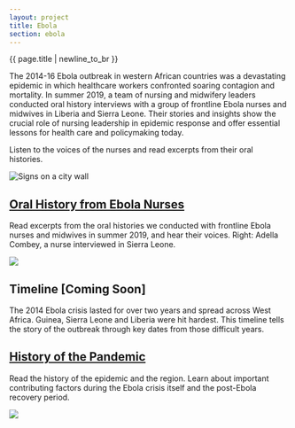 ```yaml
---
layout: project
title: Ebola
section: ebola
---
```


<div class="banner container-fluid">
  <div class="row">
    <div class="col-md-6">
      <div class="page-title">
        <span class='page-title-text'>{{ page.title | newline_to_br }}</span>
      </div>
      <div class="banner-text">
           <p>The 2014-16 Ebola outbreak in western African countries was a devastating epidemic in which healthcare workers confronted soaring contagion and mortality.  In summer 2019, a team of nursing and midwifery leaders conducted oral history interviews with a group of frontline Ebola nurses and midwives in Liberia and Sierra Leone. Their stories and insights show the crucial role of nursing leadership in epidemic response and offer essential lessons for health care and policymaking today.</p>
           <p>Listen to the voices of the nurses and read excerpts from their oral histories.</p>
         </div>
    </div>
    <div class='banner-image-right col-md-6'>
      <img src="{{site.baseurl}}/img/home.jpg" class="img-fluid" alt="Signs on a city wall">
    </div>
  </div>
</div>
    
<div class='main'>
    <div class='content container'>
    <div class="row justify-content-center">
      <div class="col-md-5">
      <h2><a href="{{site.baseurl}}/ebola/collection/">Oral History from Ebola Nurses</a></h2>
      <p>Read excerpts from the oral histories we conducted with frontline Ebola nurses and midwives in summer 2019, and hear their voices. Right: Adella Combey, a nurse interviewed in Sierra Leone.</p>
      </div>
      <div class="col-md-5">
        <img src="{{site.baseurl}}/img/home-face-a.png">
      </div>
    </div>
    <div class="row justify-content-center">
      <div class="col-md-5">
        <h2>Timeline [Coming Soon]</h2>
        <p>The 2014 Ebola crisis lasted for over two years and spread across West Africa. Guinea, Sierra Leone and Liberia were hit hardest. This timeline tells the story of the outbreak through key dates from those difficult years.</p>
        </div>
        <div class="col-md-5">
        </div>
      </div>
    <div class="row justify-content-center">
      <div class="col-md-5">
        <h2><a href="{{site.baseurl}}/ebola/history/">History of the Pandemic</a></h2>
        <p>Read the history of the epidemic and the region. Learn about important contributing factors during the Ebola crisis itself and the post-Ebola recovery period.</p>
        </div>
        <div class="col-md-5">
          <img src="{{site.baseurl}}/img/home-face-b.png">
        </div>
      </div>
    </div>
</div>

